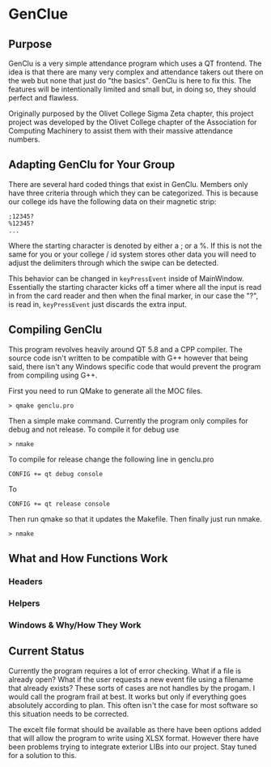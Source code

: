 # GenClue

## Purpose
GenClu is a very simple attendance program which uses a QT frontend. The idea is that there are many very complex and attendance takers out there on the web but none that just do "the basics". GenClu is here to fix this. The features will be intentionally limited and small but, in doing so, they should perfect and flawless. 

Originally purposed by the Olivet College Sigma Zeta chapter, this project project was developed by the Olivet College chapter  of the Association for Computing Machinery to assist them with their massive attendance numbers. 

## Adapting GenClu for Your Group

There are several hard coded things that exist in GenClu. Members only have three criteria through which they can be categorized. This is because our college ids have the following data on their magnetic strip:
```
;12345?
%12345?
...
```
Where the starting character is denoted by either a ; or a %. If this is not the same for you or your college / id system stores other data you will need to adjust the delimiters through which the swipe can be detected. 

This behavior can be changed in `keyPressEvent` inside of MainWindow. Essentially the starting character kicks off a timer where all the input is read in from the card reader and then when the final marker, in our case the "?", is read in, `keyPressEvent` just discards the extra input.

## Compiling GenClu

This program revolves heavily around QT 5.8 and a CPP compiler. 
The source code isn't written to be compatible with G++ however that being said, there isn't any Windows specific code that would prevent the program from compiling using G++.

First you need to run QMake to generate all the MOC files.
```
> qmake genclu.pro
```

Then a simple make command. Currently the program only compiles for debug and not release. 
To compile it for debug use
```
> nmake
```

To compile for release change the following line in genclu.pro
```
CONFIG += qt debug console
```
To
```
CONFIG += qt release console
```

Then run qmake so that it updates the Makefile. Then finally just run nmake.
```
> nmake
```


## What and How Functions Work

### Headers

### Helpers

### Windows & Why/How They Work

## Current Status

Currently the program requires a lot of error checking. What if a file is already open? What if the user requests a new event file using a filename that already exists? These sorts of cases are not handles by the progam. I would call the program frail at best. It works but only if everything goes absolutely according to plan. This often isn't the case for most software so this situation needs to be corrected.

The excelt file format should be available as there have been options added that will allow the program to write using XLSX format. However there have been problems trying to integrate exterior LIBs into our project. Stay tuned for a solution to this.
